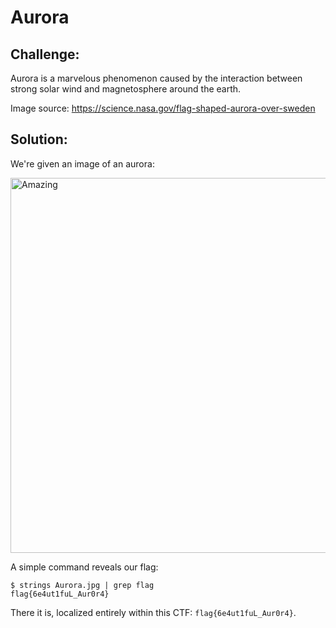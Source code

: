 
# Aurora

## Challenge:

Aurora is a marvelous phenomenon caused by the interaction between strong solar wind and magnetosphere around the earth.

Image source: https://science.nasa.gov/flag-shaped-aurora-over-sweden

## Solution:

We're given an image of an aurora:

<img src="Aurora.jpg" alt="Amazing" width="600">

A simple command reveals our flag:

```
$ strings Aurora.jpg | grep flag
flag{6e4ut1fuL_Aur0r4}
```

There it is, localized entirely within this CTF: `flag{6e4ut1fuL_Aur0r4}`.

